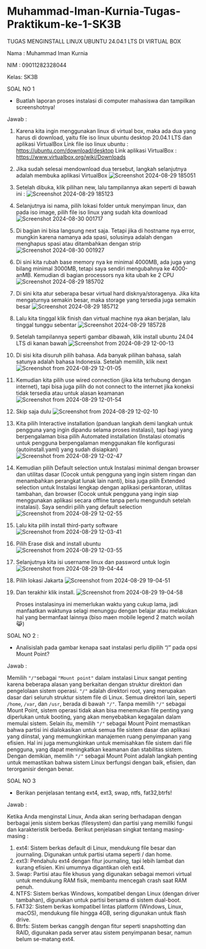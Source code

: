 # Muhammad-Iman-Kurnia-Tugas-Praktikum-ke-1-SK3B
TUGAS MENGINSTALL LINUX UBUNTU 24.04.1 LTS DI VIRTUAL BOX

Nama : Muhammad Iman Kurnia

NIM  : 09011282328044

Kelas: SK3B


SOAL NO 1

- Buatlah laporan proses instalasi di computer mahasiswa dan tampilkan screenshotnya!

Jawab :

1. Karena kita ingin menggunakan linux di virtual box, maka ada dua yang harus di download, yaitu file iso linux ubuntu desktop 20.04.1 LTS dan aplikasi VirtualBox
   Link file iso linux ubuntu : https://ubuntu.com/download/desktop
   Link aplikasi VirtualBox   : https://www.virtualbox.org/wiki/Downloads
   
2. Jika sudah selesai mendownload dua tersebut, langkah selanjutnya adalah membuka aplikasi VirtualBox
   ![Screenshot 2024-08-29 185051](https://github.com/user-attachments/assets/4432ab94-b588-44f5-b790-b2285a7214ce)
   
3. Setelah dibuka, klik pilihan new, lalu tampilannya akan seperti di bawah ini :
   ![Screenshot 2024-08-29 185123](https://github.com/user-attachments/assets/de13f7bf-7e42-46e0-b77d-7255cc5fb215)
   
4. Selanjutnya isi nama, pilih lokasi folder untuk menyimpan linux, dan pada iso image, pilih file iso linux yang sudah kita download
   ![Screenshot 2024-08-30 001717](https://github.com/user-attachments/assets/65992611-a60a-4e2f-ae08-8279e3c32db6)
   
5. Di bagian ini bisa langsung next saja. Tetapi jika di hostname nya error, mungkin karena namanya ada spasi, solusinya adalah dengan menghapus spasi atau ditambahkan dengan strip
   ![Screenshot 2024-08-30 001927](https://github.com/user-attachments/assets/cb9ad123-01e6-4434-9564-97f0b2d0ef80)
   
6. Di sini kita rubah base memory nya ke minimal 4000MB, ada juga yang bilang minimal 3000MB, tetapi saya sendiri mengubahnya ke 4000-anMB. Kemudian di bagian processors nya kita ubah ke 2 CPU
   ![Screenshot 2024-08-29 185702](https://github.com/user-attachments/assets/baca658a-ba9c-46f2-a97f-926c43596795)

7. Di sini kita atur seberapa besar virtual hard disknya/storagenya. Jika kita mengaturnya semakin besar, maka storage yang tersedia juga semakin besar
   ![Screenshot 2024-08-29 185712](https://github.com/user-attachments/assets/668c625c-1aef-4e14-8f90-1997593b72e2)

8. Lalu kita tinggal klik finish dan virtual machine nya akan berjalan, lalu tinggal tunggu sebentar
   ![Screenshot 2024-08-29 185728](https://github.com/user-attachments/assets/d36c60c5-db50-4c71-9c2a-fa5e6bcc8b66)

9. Setelah tampilannya seperti gambar dibawah, klik install ubuntu 24.04 LTS di kanan bawah
   ![Screenshot from 2024-08-29 12-00-13](https://github.com/user-attachments/assets/2b5863d1-f5ff-42b8-84d5-66130b767229)

10. Di sisi kita disuruh pilih bahasa. Ada banyak pilihan bahasa, salah satunya adalah bahasa Indonesia. Setelah memilih, klik next
    ![Screenshot from 2024-08-29 12-01-05](https://github.com/user-attachments/assets/a620a77a-b1a8-4e0f-b905-e3e722a415df)

11. Kemudian kita pilih use wired connection (jika kita terhubung dengan internet), tapi bisa juga pilih do not connect to the internet jika koneksi tidak tersedia atau untuk alasan keamanan
    ![Screenshot from 2024-08-29 12-01-54](https://github.com/user-attachments/assets/65a09590-87e9-4376-a6be-51a7599f9cf6)

12. Skip saja dulu
    ![Screenshot from 2024-08-29 12-02-10](https://github.com/user-attachments/assets/979aace8-fc49-4142-8f4d-e03f98515332)

13. Kita pilih Interactive installation (panduan langkah demi langkah untuk pengguna yang ingin dipandu selama proses instalasi), tapi bagi yang berpengalaman bisa pilih Automated installation (Instalasi otomatis 
    untuk pengguna berpengalaman menggunakan file konfigurasi (autoinstall.yaml) yang sudah disiapkan)
    ![Screenshot from 2024-08-29 12-02-47](https://github.com/user-attachments/assets/172d5955-6c68-4fc0-93e7-2b55aad3fdcd)

14. Kemudian pilih Default selection untuk Instalasi minimal dengan browser dan utilitas dasar (Cocok untuk pengguna yang ingin sistem ringan dan menambahkan perangkat lunak lain nanti), bisa juga pilih Extended 
    selection untuk Instalasi lengkap dengan aplikasi perkantoran, utilitas tambahan, dan browser (Cocok untuk pengguna yang ingin siap menggunakan aplikasi secara offline tanpa perlu mengunduh setelah 
    instalasi). Saya sendiri pilih yang default selection
    ![Screenshot from 2024-08-29 12-02-55](https://github.com/user-attachments/assets/627342db-d9de-4130-be53-495cdfe44d83)

15. Lalu kita pilih install third-party software
    ![Screenshot from 2024-08-29 12-03-41](https://github.com/user-attachments/assets/bc0e84df-08ce-418f-9b93-79106d979aa1)

16. Pilih Erase disk and install ubuntu  
    ![Screenshot from 2024-08-29 12-03-55](https://github.com/user-attachments/assets/542ead9c-720f-425b-b70a-ef8f966e7056)

17. Selanjutnya kita isi username linux dan password untuk login
    ![Screenshot from 2024-08-29 19-04-44](https://github.com/user-attachments/assets/82c20592-1c44-45aa-8796-746aa3eecfc8)

18. Pilih lokasi Jakarta
    ![Screenshot from 2024-08-29 19-04-51](https://github.com/user-attachments/assets/73f1e22b-3e4b-4731-8481-4bcc970645c7)

19. Dan terakhir klik install.
    ![Screenshot from 2024-08-29 19-04-58](https://github.com/user-attachments/assets/ecac0637-cdeb-4c58-a09a-b5bba03dfe39)

    Proses instalasinya ini memerlukan waktu yang cukup lama, jadi manfaatkan waktunya selagi menunggu dengan belajar atau melakukan hal yang bermanfaat lainnya (biso maen mobile legend 2 match woilah😹)



SOAL NO 2 :

- Analisislah pada gambar kenapa saat instalasi perlu dipilih “/” pada opsi Mount Point?

Jawab :

Memilih `"/"`sebagai `"Mount point"` dalam instalasi Linux sangat penting karena beberapa alasan yang berkaitan dengan struktur direktori dan pengelolaan sistem operasi. `"/"` adalah direktori root, yang merupakan dasar dari seluruh struktur sistem file di Linux. Semua direktori lain, seperti `/home`, `/var`, dan `/usr`, berada di bawah `"/"`. Tanpa memilih `"/"` sebagai Mount Point, sistem operasi tidak akan bisa menemukan file penting yang diperlukan untuk booting, yang akan menyebabkan kegagalan dalam memulai sistem. Selain itu, memilih `"/"` sebagai Mount Point memastikan bahwa partisi ini dialokasikan untuk semua file sistem dasar dan aplikasi yang diinstal, yang memungkinkan manajemen ruang penyimpanan yang efisien. Hal ini juga memungkinkan untuk memisahkan file sistem dari file pengguna, yang dapat meningkatkan keamanan dan stabilitas sistem. Dengan demikian, memilih `"/"` sebagai Mount Point adalah langkah penting untuk memastikan bahwa sistem Linux berfungsi dengan baik, efisien, dan terorganisir dengan benar.



SOAL NO 3

- Berikan penjelasan tentang ext4, ext3, swap, ntfs, fat32,btrfs!

Jawab :

Ketika Anda menginstal Linux, Anda akan sering berhadapan dengan berbagai jenis sistem berkas (filesystem) dan partisi yang memiliki fungsi dan karakteristik berbeda. Berikut penjelasan singkat tentang masing-masing :
1. ext4: Sistem berkas default di Linux, mendukung file besar dan journaling. Digunakan untuk partisi utama seperti / dan home.
2. ext3: Pendahulu ext4 dengan fitur journaling, tapi lebih lambat dan kurang efisien. Kini umumnya digantikan oleh ext4.
3. Swap: Partisi atau file khusus yang digunakan sebagai memori virtual untuk mendukung RAM fisik, membantu mencegah crash saat RAM penuh.
4. NTFS: Sistem berkas Windows, kompatibel dengan Linux (dengan driver tambahan), digunakan untuk partisi bersama di sistem dual-boot.
5. FAT32: Sistem berkas kompatibel lintas platform (Windows, Linux, macOS), mendukung file hingga 4GB, sering digunakan untuk flash drive.
6. Btrfs: Sistem berkas canggih dengan fitur seperti snapshotting dan RAID, digunakan pada server atau sistem penyimpanan besar, namun belum se-matang ext4.



   
